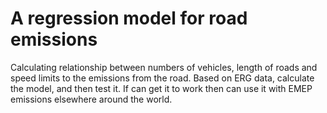 # A regression model for road emissions

Calculating relationship between numbers of vehicles, length of roads and speed limits to the emissions from the road. Based on ERG data, calculate the model, and then test it. If can get it to work then can use it with EMEP emissions elsewhere around the world.
